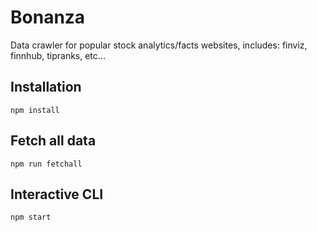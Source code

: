 # Bonanza

Data crawler for popular stock analytics/facts websites, includes: finviz, finnhub, tipranks, etc...

## Installation

`npm install`

## Fetch all data

`npm run fetchall`

## Interactive CLI

`npm start`
